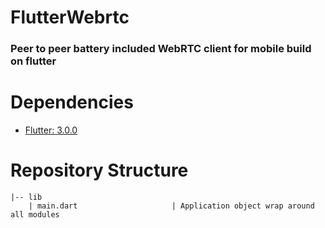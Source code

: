 # FlutterWebrtc 

### Peer to peer battery included WebRTC client for mobile build on flutter

# Dependencies
  - [Flutter: 3.0.0](https://docs.flutter.dev/get-started/install)

# Repository Structure
```
|-- lib
    | main.dart                     | Application object wrap around all modules
```